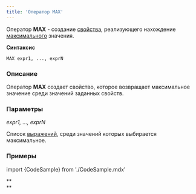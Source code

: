 ```yaml
---
title: 'Оператор MAX'
---
```


Оператор **MAX** - создание [свойства](Свойства.md), реализующего нахождение [максимального](Экстремумы_MAX_MIN.md) значения.

**Синтаксис** 

    MAX expr1, ..., exprN

### Описание

Оператор **MAX** создает свойство, которое возвращает максимальное значение среди значений заданных свойств.

### Параметры

*expr1, ..., exprN*

Список [выражений](Выражения.md), среди значений которых выбирается максимальное.

### Примеры


import {CodeSample} from './CodeSample.mdx'

<CodeSample url="https://documentation.lsfusion.org/sample?file=OperatorPropertySample&block=max"/>

**  
**
